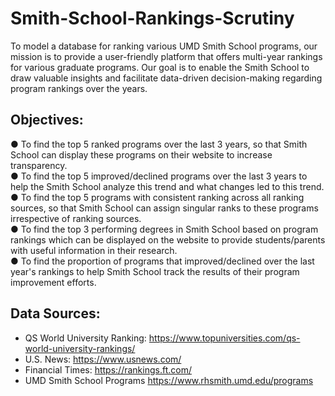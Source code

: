 # Smith-School-Rankings-Scrutiny

To model a database for ranking various UMD Smith School programs, our mission is to provide a user-friendly platform that offers multi-year rankings for various graduate programs. Our goal is to enable the Smith School to draw valuable insights and facilitate data-driven decision-making regarding program rankings over the years.  

## **Objectives:** ##
●	To find the top 5 ranked programs over the last 3 years, so that Smith School can display these programs on their website to increase transparency.  
●	To find the top 5 improved/declined programs over the last 3 years to help the Smith School analyze this trend and what changes led to this trend.  
●	To find the top 5 programs with consistent ranking across all ranking sources, so that Smith School can assign singular ranks to these programs irrespective of ranking sources.   
●	To find the top 3 performing degrees in Smith School based on program rankings which can be displayed on the website to provide students/parents with useful information in their research.   
●	To find the proportion of programs that improved/declined over the last year's rankings to help Smith School track the results of their program improvement efforts.  

## **Data Sources:** ##
 * QS World University Ranking:  https://www.topuniversities.com/qs-world-university-rankings/
 * U.S. News:  https://www.usnews.com/
 * Financial Times:  https://rankings.ft.com/
 * UMD Smith School Programs https://www.rhsmith.umd.edu/programs



